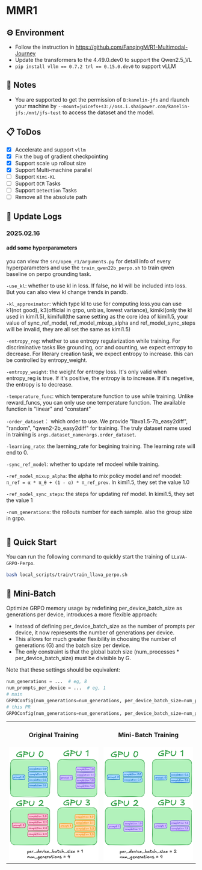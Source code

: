 # MMR1

## ⚙️ **Environment**

- Follow the instruction in https://github.com/FanqingM/R1-Multimodal-Journey
- Update the transformers to the 4.49.0.dev0 to support the Qwen2.5_VL
- `pip install vllm == 0.7.2 trl == 0.15.0.dev0` to support vLLM

## 🚨 **Notes**

- You are supported to get the permission of `B:kanelin-jfs` and rlaunch your machine by `--mount=juicefs+s3://oss.i.shaipower.com/kanelin-jfs:/mnt/jfs-test` to access the dataset and the model.

## 📋 **ToDos**

- [x] Accelerate and support `vllm`
- [x] Fix the bug of gradient checkpointing
- [x] Support scale up rollout size
- [x] Support Multi-machine parallel
- [ ] Support `Kimi-KL`
- [ ] Support `OCR` Tasks
- [ ] Support `Detection` Tasks
- [ ] Remove all the absolute path

## 📅 **Update Logs**
### 2025.02.16
#### add some hyperparameters
you can view the ```src/open_r1/arguments.py``` for detail info of every hyperparameters and use the ```train_qwen22b_perpo.sh``` to train qwen baseline on perpo grounding task. 

`-use_kl`: whether to use kl in loss. If false, no kl will be included into loss. But you can also view kl change trends in pandb.

`-kl_approximator`: which type kl to use for computing loss.you can use k1(not good), k3(official in grpo, unbias, lowest variance), 
kimikl(only the kl used in kimi1.5), kimifull(the same setting as the core idea of kimi1.5, 
your value of sync_ref_model, ref_model_mixup_alpha and ref_model_sync_steps will be invalid, they are all set the same as kimi1.5)

`-entropy_reg`: whether to use entropy regularization while training. For discriminative tasks like grounding, ocr and counting, we expect entropy to decrease.
For literary creation task, we expect entropy to increase. this can be controlled by entropy_weight.

`-entropy_weight`: the weight for entropy loss. It's only valid when entropy_reg is true. If it's positive, the entropy is to increase. If it's negetive, the entropy is to decrease.

`-temperature_func`: which temperature function to use while training. Unlike reward_funcs, you can only use one temperature function. The available function is "linear" and "constant"

`-order_dataset`： which order to use. We provide "llava1.5-7b_easy2diff", "random", "qwen2-2b_easy2diff" for training. The truly dataset name used in training is `args.dataset_name+args.order_dataset`.

`-learning_rate`: the laerning_rate for begining training. The learning rate will end to 0.

`-sync_ref_model`: whether to update ref modeel while training.

`-ref_model_mixup_alpha`: the alpha to mix policy model and ref moodel: `π_ref = α * π_θ + (1 - α) * π_ref_prev`. In kimi1.5, they set the value 1.0

`-ref_model_sync_steps`: the steps for updating ref model. In kimi1.5, they set the value 1

`-num_generations`: the rollouts number for each sample. also the group size in grpo.



``` python
```

## 🚀 **Quick Start**

You can run the following command to quickly start the training of `LLaVA-GRPO-Perpo`.

```bash
bash local_scripts/train/train_llava_perpo.sh
```

## 🥩 **Mini-Batch**
Optimize GRPO memory usage by redefining per_device_batch_size as generations per device, introduces a more flexible approach:

- Instead of defining per_device_batch_size as the number of prompts per device, it now represents the number of generations per device.
- This allows for much greater flexibility in choosing the number of generations (G) and the batch size per device.
- The only constraint is that the global batch size (num_processes * per_device_batch_size) must be divisible by G.

Note that these settings should be equivalent:

```python
num_generations = ...  # eg, 8
num_prompts_per_device = ...  # eg, 1
# main
GRPOConfig(num_generations=num_generations, per_device_batch_size=num_prompts_per_device, ...)
# this PR
GRPOConfig(num_generations=num_generations, per_device_batch_size=num_generations*num_prompts_per_device, ...)
```

<table align="center" cellpadding="0" cellspacing="0">
  <tr>
    <td align="center"><h3>Original Training</h3></td>
    <td align="center"><h3>Mini-Batch Training</h3></td>
  </tr>
  <tr>
    <td><img src="./assets/original_training.png"></td>
    <td><img src="./assets/mini_batch_training.png"></td>
  </tr>
</table>

